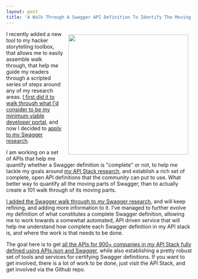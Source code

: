 ```yaml
---
layout: post
title: 'A Walk Through A Swagger API Definition To Identify The Moving Parts'
---
```

<p><a href="http://swagger.apievangelist.com/walk-through.html"><img style="padding: 10px;" src="http://kinlane-productions.s3.amazonaws.com/api-evangelist-site/blog/swagger-walkthrough.png" alt="" width="325" align="right" /></a></p>
<p>I recently added a new tool to my hacker storytelling toolbox, that allows me to easily assemble walk through, that help me guide my readers through a scripted series of steps around any of my research areas. <a href="http://api-portal.apievangelist.com/">I first did it to walk through what I'd consider to be my minimum viable developer portal</a>, and now I decided to <a href="http://swagger.apievangelist.com/">apply to my Swagger research</a>.</p>
<p>I am working on a set of APIs that help me quantify whether a Swagger definition is "complete" or not, to help me tackle my goals around <a href="http://theapistack.com/">my API Stack research</a>, and establish a rich set of complete, open API definitions that the community can put to use. What better way to quantify all the moving parts of Swagger, than to actually create a 101 walk through of its moving parts.&nbsp;</p>
<p><a href="http://swagger.apievangelist.com/walk-through.html">I added the Swagger walk through to my Swagger research</a>, and will keep refining, and adding more information to it. I've managed to further evolve my definition of what constitutes a complete Swagger definition, allowing me to work towards a somewhat automated, API driven service that will help me understand how complete each Swagger definition in my API stack is, and where the work is that needs to be done.&nbsp;</p>
<p>The goal here is to get <a href="http://theapistack.com/companies.html">all the APIs for 900+ companies in my API Stack fully defined using APIs.json and Swagger</a>, while also establishing a pretty robust set of tools and services for certifying Swagger definitions. If you want to get involved, there is a lot of work to be done, just visit the API Stack, and get involved via the Github repo.</p>